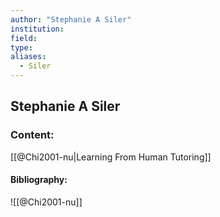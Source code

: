 ```yaml
---
author: "Stephanie A Siler"
institution:
field:
type:
aliases:
  - Siler
---
```


## Stephanie A Siler

### Content:
[[@Chi2001-nu|Learning From Human Tutoring]]

#### Bibliography:

![[@Chi2001-nu]]